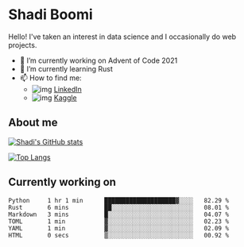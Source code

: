 # Shadi Boomi

Hello! I've taken an interest in data science and I occasionally do web projects.

- 🔭 I’m currently working on Advent of Code 2021
- 🌱 I’m currently learning Rust
- 📫 How to find me: 
  - ![img](https://www.linkedin.com/favicon.ico) [LinkedIn](https://www.linkedin.com/in/shadiboomi/)
  - ![img](https://www.kaggle.com/static/images/favicon.ico) [Kaggle](https://www.kaggle.com/sboomi)

##  About me

[![Shadi's GitHub stats](https://github-readme-stats.vercel.app/api?username=sboomi&show_icons=true&theme=radical)](https://github.com/anuraghazra/github-readme-stats)

[![Top Langs](https://github-readme-stats.vercel.app/api/top-langs/?username=sboomi&layout=compact&theme=default)](https://github.com/anuraghazra/github-readme-stats)

## Currently working on

<!--START_SECTION:waka-->

```text
Python     1 hr 1 min      ████████████████████▓░░░░   82.29 %
Rust       6 mins          ██░░░░░░░░░░░░░░░░░░░░░░░   08.01 %
Markdown   3 mins          █░░░░░░░░░░░░░░░░░░░░░░░░   04.07 %
TOML       1 min           ▓░░░░░░░░░░░░░░░░░░░░░░░░   02.23 %
YAML       1 min           ▓░░░░░░░░░░░░░░░░░░░░░░░░   02.09 %
HTML       0 secs          ▒░░░░░░░░░░░░░░░░░░░░░░░░   00.92 %
```

<!--END_SECTION:waka-->
